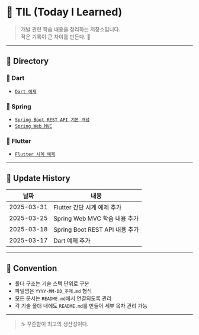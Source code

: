 # 🧠 TIL (Today I Learned)

> 개발 관련 학습 내용을 정리하는 저장소입니다.  
> 작은 기록이 큰 차이를 만든다. 🚀

---

## 📁 Directory

### 📌 Dart

- [`Dart 예제`](./Dart/2025-03-17_Dart예제.md)

### 📌 Spring

- [`Spring Boot REST API 기본 개념`](./Spring/2025-03-18_Spring-Boot-RestAPI-기본개념.md)
- [`Spring Web MVC`](./Spring/2025-03-25_Spring-Web-MVC.md)

### 📌 Flutter

- [`Flutter 시계 예제`](./Flutter/2025-03-31_Flutter-시계-만들기.md)

---

## 📅 Update History

| 날짜       | 내용                           |
| ---------- | ------------------------------ |
| 2025-03-31 | Flutter 간단 시계 예제 추가    |
| 2025-03-25 | Spring Web MVC 학습 내용 추가  |
| 2025-03-18 | Spring Boot REST API 내용 추가 |
| 2025-03-17 | Dart 예제 추가                 |

---

## 📌 Convention

- 폴더 구조는 기술 스택 단위로 구분
- 파일명은 `YYYY-MM-DD_주제.md` 형식
- 모든 문서는 `README.md`에서 연결되도록 관리
- 각 기술 폴더 내에도 `README.md`를 만들어 세부 목차 관리 가능

---

> ☕ 꾸준함이 최고의 생산성이다.
